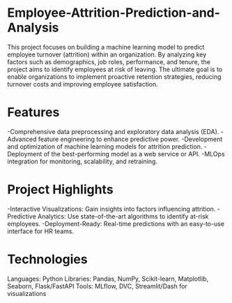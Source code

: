 # Employee-Attrition-Prediction-and-Analysis
This project focuses on building a machine learning model to predict employee turnover (attrition) within an organization. By analyzing key factors such as demographics, job roles, performance, and tenure, the project aims to identify employees at risk of leaving. The ultimate goal is to enable organizations to implement proactive retention strategies, reducing turnover costs and improving employee satisfaction.

# Features
-Comprehensive data preprocessing and exploratory data analysis (EDA).
-Advanced feature engineering to enhance predictive power.
-Development and optimization of machine learning models for attrition prediction.
-Deployment of the best-performing model as a web service or API.
-MLOps integration for monitoring, scalability, and retraining.

# Project Highlights
-Interactive Visualizations: Gain insights into factors influencing attrition.
-Predictive Analytics: Use state-of-the-art algorithms to identify at-risk employees.
-Deployment-Ready: Real-time predictions with an easy-to-use interface for HR teams.

# Technologies
Languages: Python
Libraries: Pandas, NumPy, Scikit-learn, Matplotlib, Seaborn, Flask/FastAPI
Tools: MLflow, DVC, Streamlit/Dash for visualizations
